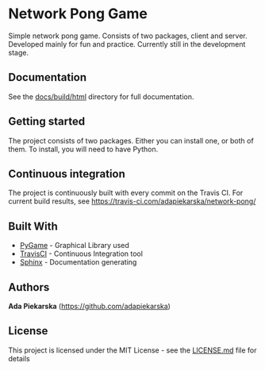 # Network Pong Game

Simple network pong game. Consists of two packages, client and server. Developed mainly for fun and practice. Currently still in the development stage.

## Documentation

See the [docs/build/html](docs/build/html) directory for full documentation. 

## Getting started

The project consists of two packages. Either you can install one, or both of them.
To install, you will need to have Python. 


## Continuous integration

The project is continuously built with every commit on the Travis CI. For current build results, see https://travis-ci.com/adapiekarska/network-pong/

## Built With

* [PyGame](https://www.pygame.org/) - Graphical Library used
* [TravisCI](https://www.pygame.org/) - Continuous Integration tool
* [Sphinx](http://www.sphinx-doc.org/) - Documentation generating

## Authors

**Ada Piekarska** (https://github.com/adapiekarska)

## License

This project is licensed under the MIT License - see the [LICENSE.md](LICENSE.md) file for details

